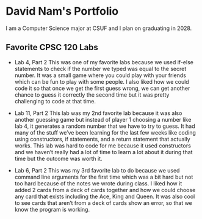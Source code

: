 
# David Nam's Portfolio

I am a Computer Science major at CSUF and I plan on graduating in 2028.

## Favorite CPSC 120 Labs

* Lab 4, Part 2
This was one of my favorite labs because we used if-else statements to check if the number we typed was equal to the secret number. It was a small game where you could play with your friends which can be fun to play with some people. I also liked how we could code it so that once we get the first guess wrong, we can get another chance to guess it correctly the second time but it was pretty challenging to code at that time.

* Lab 11, Part 2
This lab was my 2nd favorite lab because it was also another guessing game but instead of player 1 choosing a number like lab 4, it generates a random number that we have to try to guess. It had many of the stuff we’ve been learning for the last few weeks like coding using constructors, if statements, and a return statement that actually works. This lab was hard to code for me because it used constructors and we haven’t really had a lot of time to learn a lot about it during that time but the outcome was worth it.


* Lab 6, Part 2
This was my 3rd favorite lab to do because we used command line arguments for the first time which was a bit hard but not too hard because of the notes we wrote during class. I liked how it added 2 cards from a deck of cards together and how we could choose any card that exists including the Ace, King and Queen. It was also cool to see cards that aren’t from a deck of cards show an error, so that we know the program is working.
